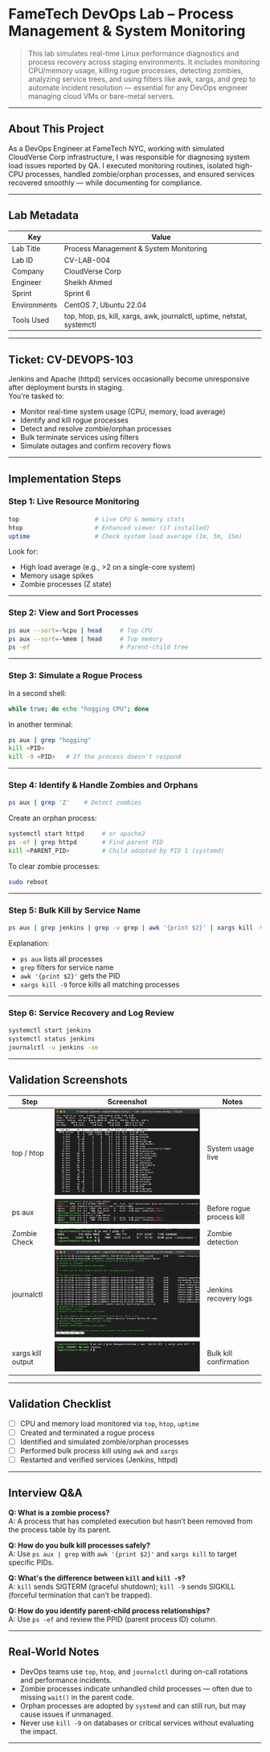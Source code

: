 # FameTech DevOps Lab – Process Management & System Monitoring

> This lab simulates real-time Linux performance diagnostics and process recovery across staging environments. It includes monitoring CPU/memory usage, killing rogue processes, detecting zombies, analyzing service trees, and using filters like awk, xargs, and grep to automate incident resolution — essential for any DevOps engineer managing cloud VMs or bare-metal servers.

---

## About This Project

As a DevOps Engineer at FameTech NYC, working with simulated CloudVerse Corp infrastructure, I was responsible for diagnosing system load issues reported by QA. I executed monitoring routines, isolated high-CPU processes, handled zombie/orphan processes, and ensured services recovered smoothly — while documenting for compliance.

---

## Lab Metadata

| Key          | Value                                                                   |
| ------------ | ----------------------------------------------------------------------- |
| Lab Title    | Process Management & System Monitoring                                  |
| Lab ID       | CV-LAB-004                                                              |
| Company      | CloudVerse Corp                                                         |
| Engineer     | Sheikh Ahmed                                                            |
| Sprint       | Sprint 6                                                                |
| Environments | CentOS 7, Ubuntu 22.04                                                  |
| Tools Used   | top, htop, ps, kill, xargs, awk, journalctl, uptime, netstat, systemctl |

---

## Ticket: CV-DEVOPS-103

Jenkins and Apache (httpd) services occasionally become unresponsive after deployment bursts in staging.  
You’re tasked to:

- Monitor real-time system usage (CPU, memory, load average)
- Identify and kill rogue processes
- Detect and resolve zombie/orphan processes
- Bulk terminate services using filters
- Simulate outages and confirm recovery flows

---

## Implementation Steps

### Step 1: Live Resource Monitoring

```bash
top                     # Live CPU & memory stats
htop                    # Enhanced viewer (if installed)
uptime                  # Check system load average (1m, 5m, 15m)
```

Look for:

- High load average (e.g., >2 on a single-core system)
- Memory usage spikes
- Zombie processes (Z state)

---

### Step 2: View and Sort Processes

```bash
ps aux --sort=-%cpu | head     # Top CPU
ps aux --sort=-%mem | head     # Top memory
ps -ef                         # Parent-child tree
```

---

### Step 3: Simulate a Rogue Process

In a second shell:

```bash
while true; do echo "hogging CPU"; done
```

In another terminal:

```bash
ps aux | grep "hogging"
kill <PID>
kill -9 <PID>   # If the process doesn't respond
```

---

### Step 4: Identify & Handle Zombies and Orphans

```bash
ps aux | grep 'Z'    # Detect zombies
```

Create an orphan process:

```bash
systemctl start httpd     # or apache2
ps -ef | grep httpd       # Find parent PID
kill <PARENT_PID>         # Child adopted by PID 1 (systemd)
```

To clear zombie processes:

```bash
sudo reboot
```

---

### Step 5: Bulk Kill by Service Name

```bash
ps aux | grep jenkins | grep -v grep | awk '{print $2}' | xargs kill -9
```

Explanation:

- `ps aux` lists all processes
- `grep` filters for service name
- `awk '{print $2}'` gets the PID
- `xargs kill -9` force kills all matching processes

---

### Step 6: Service Recovery and Log Review

```bash
systemctl start jenkins
systemctl status jenkins
journalctl -u jenkins -xe
```

---

## Validation Screenshots

| Step              | Screenshot                                  | Notes                     |
| ----------------- | ------------------------------------------- | ------------------------- |
| top / htop        | ![htop](screenshots/top.png)                | System usage live         |
| ps aux            | ![ps-before](screenshots/ps_aux.png)        | Before rogue process kill |
| Zombie Check      | ![zombies](screenshots/grep-Z.png)          | Zombie detection          |
| journalctl        | ![logs](screenshots/journalctl.png)         | Jenkins recovery logs     |
| xargs kill output | ![xargs](screenshots/xargs_kill_output.png) | Bulk kill confirmation    |

---

## Validation Checklist

- [ ] CPU and memory load monitored via `top`, `htop`, `uptime`
- [ ] Created and terminated a rogue process
- [ ] Identified and simulated zombie/orphan processes
- [ ] Performed bulk process kill using `awk` and `xargs`
- [ ] Restarted and verified services (Jenkins, httpd)

---

## Interview Q\&A

**Q: What is a zombie process?**  
A: A process that has completed execution but hasn’t been removed from the process table by its parent.

**Q: How do you bulk kill processes safely?**  
A: Use `ps aux | grep` with `awk '{print $2}'` and `xargs kill` to target specific PIDs.

**Q: What's the difference between `kill` and `kill -9`?**  
A: `kill` sends SIGTERM (graceful shutdown); `kill -9` sends SIGKILL (forceful termination that can’t be trapped).

**Q: How do you identify parent-child process relationships?**  
A: Use `ps -ef` and review the PPID (parent process ID) column.

---

## Real-World Notes

- DevOps teams use `top`, `htop`, and `journalctl` during on-call rotations and performance incidents.
- Zombie processes indicate unhandled child processes — often due to missing `wait()` in the parent code.
- Orphan processes are adopted by `systemd` and can still run, but may cause issues if unmanaged.
- Never use `kill -9` on databases or critical services without evaluating the impact.

---
